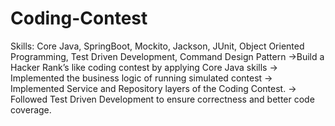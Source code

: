 # Coding-Contest
Skills: Core Java, SpringBoot, Mockito, Jackson, JUnit, Object Oriented Programming, Test Driven Development, Command Design Pattern
 ->Build a Hacker Rank’s like coding contest by applying Core Java skills
 -> Implemented the business logic of running simulated contest
 -> Implemented Service and Repository layers of the Coding Contest.
 -> Followed Test Driven Development to ensure correctness and better code coverage.
